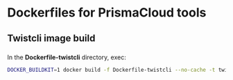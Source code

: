 # Dockerfiles for PrismaCloud tools

## Twistcli image build

### 
In the **Dockerfile-twistcli** directory, exec:

```bash
DOCKER_BUILDKIT=1 docker build -f Dockerfile-twistcli --no-cache -t twistcli --secret id=tauth,src=./data/twistcli-auth .
```

